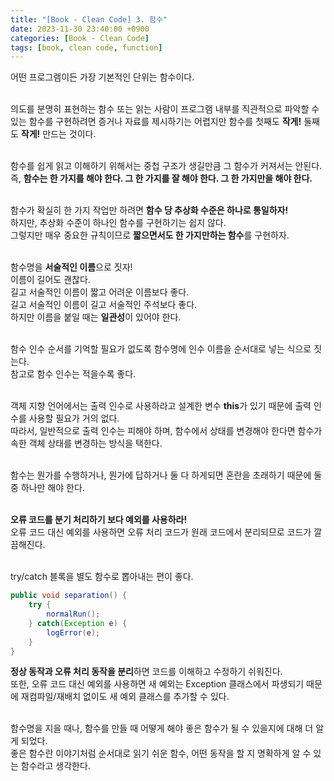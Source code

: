 ```yaml
---
title: "[Book - Clean Code] 3. 함수"
date: 2023-11-30 23:40:00 +0900
categories: [Book - Clean Code]
tags: [book, clean code, function]
---
```


어떤 프로그램이든 가장 기본적인 단위는 함수이다.<br>
<br>

의도를 분명히 표현하는 함수 또는 읽는 사람이 프로그램 내부를 직관적으로 파악할 수 있는 함수를 구현하려면 
증거나 자료를 제시하기는 어렵지만 함수를 첫째도 **작게!** 둘째도 **작게!** 만드는 것이다.<br>
<br>

함수를 쉽게 읽고 이해하기 위해서는 중첩 구조가 생길만큼 그 함수가 커져서는 안된다.<br>
즉, **함수는 한 가지를 해야 한다. 그 한 가지를 잘 해야 한다. 그 한 가지만을 해야 한다.**<br>
<br>

함수가 확실히 한 가지 작업만 하려면 **함수 당 추상화 수준은 하나로 통일하자!**<br>
하지만, 추상화 수준이 하나인 함수를 구현하기는 쉽지 않다.<br>
그렇지만 매우 중요한 규칙이므로 **짧으면서도 한 가지만하는 함수**를 구현하자.<br>
<br>

함수명을 **서술적인 이름**으로 짓자!<br>
이름이 길어도 괜찮다.<br>
길고 서술적인 이름이 짧고 어려운 이름보다 좋다.<br>
길고 서술적인 이름이 길고 서술적인 주석보다 좋다.<br>
하지만 이름을 붙일 때는 **일관성**이 있어야 한다.<br>
<br>

함수 인수 순서를 기억할 필요가 없도록 함수명에 인수 이름을 순서대로 넣는 식으로 짓는다.<br>
참고로 함수 인수는 적을수록 좋다.<br>
<br>

객체 지향 언어에서는 출력 인수로 사용하라고 설계한 변수 **this**가 있기 때문에 출력 인수를 사용할 필요가 거의 없다.<br>
따라서, 일반적으로 출력 인수는 피해야 하며, 함수에서 상태를 변경해야 한다면 함수가 속한 객체 상태를 변경하는 방식을 택한다.<br>
<br>

함수는 뭔가를 수행하거나, 뭔가에 답하거나 둘 다 하게되면 혼란을 초래하기 때문에 둘 중 하나만 해야 한다.<br>
<br>

**오류 코드를 분기 처리하기 보다 예외를 사용하라!**<br>
오류 코드 대신 예외를 사용하면 오류 처리 코드가 원래 코드에서 분리되므로 코드가 깔끔해진다.<br>
<br>

try/catch 블록을 별도 함수로 뽑아내는 편이 좋다.
```java
public void separation() {
    try {
        normalRun();
    } catch(Exception e) {
        logError(e);
    }
}

```
**정상 동작과 오류 처리 동작을 분리**하면 코드를 이해하고 수정하기 쉬워진다.<br>
또한, 오류 코드 대신 예외를 사용하면 새 예외는 Exception 클래스에서 파생되기 때문에 재컴파일/재배치 없이도 새 예외 클래스를 추가할 수 있다.<br>
<br>

함수명을 지을 때나, 함수를 만들 때 어떻게 해야 좋은 함수가 될 수 있을지에 대해 더 알게 되었다.<br>
좋은 함수란 이야기처럼 순서대로 읽기 쉬운 함수, 어떤 동작을 할 지 명확하게 알 수 있는 함수라고 생각한다.
